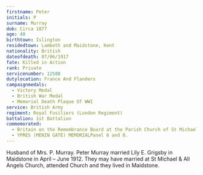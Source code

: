 ```yaml
---
firstname: Peter
initials: P
surname: Murray
dob: Circa 1877
age: 40
birthtown: Islington
residedtown: Lambeth and Maidstone, Kent
nationality: British
dateofdeath: 07/06/1917
fate: Killed in Action
rank: Private
servicenumber: 12588
dutylocation: France And Flanders
campaignmedals:
  - Victory Medal
  - British War Medal
  - Memorial Death Plaque Of WWI
service: British Army
regiment: Royal Fusiliers (London Regiment)
battalion: 1st Battalion 
commemorated:
  - Britain on the Remembrance Board at the Parish Church of St Michael & All Angels, Maidstone
  - YPRES (MENIN GATE) MEMORIALPanel 6 and 8.
---
```

Husband of Mrs. P. Murray. Peter Murray married Lily E. Grigsby in Maidstone in April – June 1912.  They may have married at St Michael & All Angels Church, attended Church and they lived in Maidstone. 


